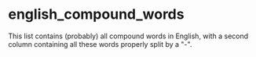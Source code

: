 # english_compound_words
This list contains (probably) all compound words in English, with a second column containing all these words properly split by a "-".

